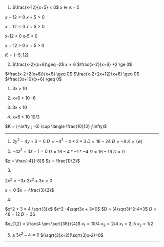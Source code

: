1. $\frac{x-12}{x+5} < 0$
$x \in \mathbb{R}-5$ 

$x-12 < 0$
$x+5 > 0$

$x-12 < 0$
$x + 5 > 0$

x-12 < 0
x-5 < 0

x + 12 > 0
x + 5 > 0

$K = (-5 ; 12)$


2. $\frac{x-2}{x+6}\geq -2$
$x \ne 6$
$\frac{x-2}{x+6} +2   \ge 0$

$\frac{x-2+2(x+6)}{x+6} \geq 0$
$\frac{x-2+2x+12}{x+6} \geq 0$
$\frac{3x+10}{x+6} \geq 0$

1. 3x > 10
2. x+6 > 10
-6

1. 3x < 10
2. x+6 < 10
10/3

$K = (-\infty ; -6) \cup \langle \frac{10}{3} ;\infty)$

----

1. $2y^2 - 4y + 3 = 0$
$D = -4^2-4*2*3$
$D = 16-24$
$D = -8$
$K = \{\emptyset\}$



2. $-4z^2 +4z-1=0$
$D = 16 - 4 * -1 * -4$ 
$D = 16-16$
$D = 0$

$z = \frac{-4}{-8}$
$z = \frac{1}{2}$

3. 
$2x^2 = -3x$
$2x^2 + 3x = 0$

$x = 0$
$x = -\frac{3}{2}$

4. 
$x^2 + 3 = 4 \sqrt{3}x$
$x^2 -4\sqrt3x  + 3=0$
$D = (4\sqrt3)^2-4*3$
$D = 48 - 12$
$D = 36$

$x_{1,2} = \frac{4 \pm \sqrt{36}}{4}$
$x_1 = 10/4$
$x_2 = 2/4$
$x_1 = 2,5$
$x_2 = 1/2$

5. a
$3x^2 - 4 = 0$
$(\sqrt{3}x+2)(\sqrt{3}x-2)=0$






---






